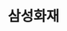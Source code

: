 ---
### 무조건 양식 지켜서 작성해주세요. 텍스트 ""로 묶여져있는지 꼭 확인. #에 들어가는건 수정 X ###
## 파일명은 업체명 영문으로 작성 ##

# 출력순서 숫자가 높을수록 앞에 옴
position: "1"
# 업종 대분류: 삼성화재
category: "그 외"
# 업체 이름을 작성해주세요.
title: "삼성화재"
# 업체이름을 영어로 작성해주세요 (앞글자는 대문자 나머지는 소문자).
titleSub: "Samsungfire"
# 이부분은 작성X
logo: "samsungLogo.svg"
titleImg: "samsungTitle.jpg"
# ------------- #
# 작업 대분류: Marketing(SA,DA 등등 전부 포함됨)
work:
  - "Marketing"
  - "Design"
# 업종 소분류 작성
type: "손해보험업"
# 작업 매체 소분류 자세하게 작성 : 네이버 검색광고, 네이버 gfa광고, 구글 gfa광고, 모비온
media: "네이버 검색광고,네이버 GFA광고,구글 GFA광고,모비온"
# 홈페이지 URL 전체 작성 https 있을경우 https로
homepage: "https://www.samsungfire.com/"
# 작업 매체 대분류로 작성 
history:
  - "SearchAD"
# 작업 목표에 대해 간략하게 작성
target: "파트너모집"
# 작업 전략에 대해 자세하게 작성
strategy: "네이버 광고 및 다양한 매체로 파트너모집 문의 및 상담 유입"
---